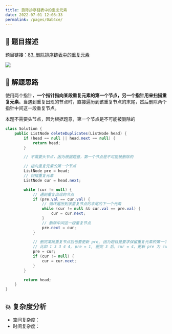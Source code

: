 ```yaml
---
title: 删除排序链表中的重复元素
date: 2022-07-01 12:08:33
permalink: /pages/0ab4ce/
---
```

## 📃 题目描述

题目链接：[83. 删除排序链表中的重复元素](https://leetcode.cn/problems/remove-duplicates-from-sorted-list/)

![](https://cs-wiki.oss-cn-shanghai.aliyuncs.com/img/image-20220701120905538.png)

## 🔔 解题思路

使用两个指针，**一个指针指向某段重复元素的第一个节点，另一个指针用来扫描重复元素**。当遇到重复出现的节点时，直接遍历到该重复节点的末尾，然后删除两个指针中间这一段重复节点。

本题不需要头节点，因为根据题意，第一个节点是不可能被删除的


```java
class Solution {
    public ListNode deleteDuplicates(ListNode head) {
        if (head == null || head.next == null) {
            return head;
        }

        // 不需要头节点，因为根据题意，第一个节点是不可能被删除的

        // 指向重复元素的第一个节点
        ListNode pre = head;
        // 扫描重复元素
        ListNode cur = head.next;

        while (cur != null) {
            // 遇到重复出现的节点
            if (pre.val == cur.val) {
                // 循环遍历到该重复节点的末尾的下一个元素
                while (cur != null && cur.val == pre.val) {
                    cur = cur.next;
                }
                // 删除中间这一段重复节点
                pre.next = cur;
            }
            
            // 删完某段重复节点后也要更新 pre, 因为题目是要求保留重复元素的第一个元素的
            // 比如 1 3 3 4 4, pre = 1, 删完 3 后，cur = 4，更新 pre 为 cur = 4，是合题意的（保留重复元素的第一个元素）
            pre = cur;
            if (cur != null) {
                cur = cur.next;
            }
        }

        return head;
    }
}
```

## 💥 复杂度分析

- 空间复杂度：
- 时间复杂度：